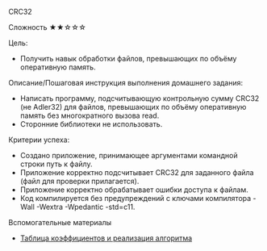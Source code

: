 CRC32

Сложность
★★☆☆☆

Цель:
- Получить навык обработки файлов, превышающих по объёму оперативную память.

Описание/Пошаговая инструкция выполнения домашнего задания:
- Написать программу, подсчитывающую контрольную сумму CRC32 (не Adler32) для файлов, превышающих по объёму оперативную память без многократного вызова read.
- Сторонние библиотеки не использовать.

Критерии успеха:
- Создано приложение, принимающее аргументами командной строки путь к файлу.
- Приложение корректно подсчитывает CRC32 для заданного файла (файл для проверки прилагается).
- Приложение корректно обрабатывает ошибки доступа к файлам.
- Код компилируется без предупреждений с ключами компилятора -Wall -Wextra -Wpedantic -std=c11.

Вспомогательные материалы
- [Таблица коэффициентов и реализация алгоритма](https://web.mit.edu/freebsd/head/sys/libkern/crc32.c)
